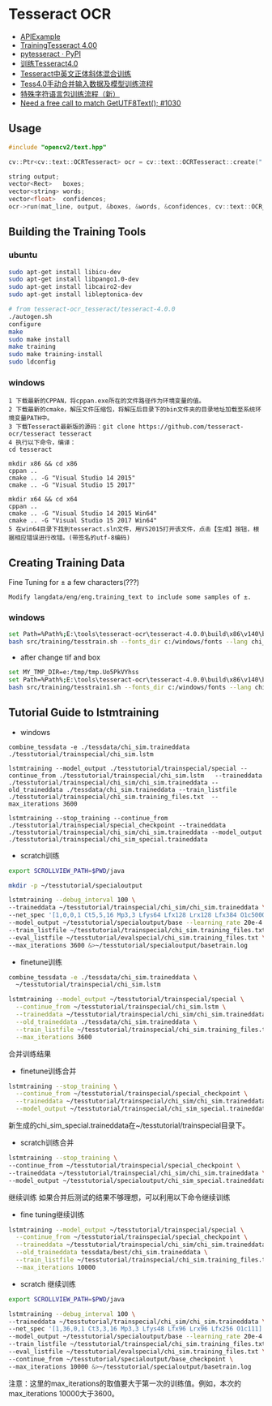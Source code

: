 # Tesseract OCR

* [APIExample](https://github.com/tesseract-ocr/tesseract/wiki/APIExample)
* [TrainingTesseract 4.00](https://github.com/tesseract-ocr/tesseract/wiki/TrainingTesseract-4.00)
* [pytesseract · PyPI](https://pypi.org/project/pytesseract/)
* [训练Tesseract4.0](https://ivanzz1001.github.io/records/post/ocr/2017/09/18/tesseract-training)
* [Tesseract中英文正体斜体混合训练](https://www.jianshu.com/p/b219ea55f130)
* [Tess4.0手动合并输入数据及模型训练流程](https://www.jianshu.com/p/28aabd574d3a)
* [特殊字符语言包训练流程（新）](https://www.jianshu.com/p/7a2c40dd6560)
* [Need a free call to match GetUTF8Text(); #1030](https://github.com/tesseract-ocr/tesseract/issues/1030)

## Usage
```cpp
#include "opencv2/text.hpp"

cv::Ptr<cv::text::OCRTesseract> ocr = cv::text::OCRTesseract::create(".\\tessdata", "eng+chi_sim", 0, cv::text::OEM_LSTM_ONLY, cv::text::PSM_SINGLE_LINE);

string output;
vector<Rect>   boxes;
vector<string> words;
vector<float>  confidences;
ocr->run(mat_line, output, &boxes, &words, &confidences, cv::text::OCR_LEVEL_TEXTLINE);
```

## Building the Training Tools
### ubuntu
```bash
sudo apt-get install libicu-dev
sudo apt-get install libpango1.0-dev
sudo apt-get install libcairo2-dev
sudo apt-get install libleptonica-dev
```
```bash
# from tesseract-ocr_tesseract/tesseract-4.0.0
./autogen.sh
configure
make
sudo make install
make training
sudo make training-install
sudo ldconfig
```

### windows
```
1 下载最新的CPPAN，将cppan.exe所在的文件路径作为环境变量的值。
2 下载最新的cmake，解压文件压缩包，将解压后目录下的bin文件夹的目录地址加载至系统环境变量PATH中。
3 下载Tesseract最新版的源码：git clone https://github.com/tesseract-ocr/tesseract tesseract
4 执行以下命令，编译：
cd tesseract

mkdir x86 && cd x86
cppan ..
cmake .. -G "Visual Studio 14 2015"
cmake .. -G "Visual Studio 15 2017"

mkdir x64 && cd x64
cppan ..
cmake .. -G "Visual Studio 14 2015 Win64"
cmake .. -G "Visual Studio 15 2017 Win64"
5 在win64目录下找到tesseract.sln文件，用VS2015打开该文件，点击【生成】按钮，根据相应错误进行改错。(带签名的utf-8编码)
```

## Creating Training Data
Fine Tuning for ± a few characters(???)
```
Modify langdata/eng/eng.training_text to include some samples of ±.
```
### windows
```bash
set Path=%Path%;E:\tools\tesseract-ocr\tesseract-4.0.0\build\x86\v140\bin
bash src/training/tesstrain.sh --fonts_dir c:/windows/fonts --lang chi_sim --linedata_only --noextract_font_properties --langdata_dir ../langdata-master_20180410_106c9b3 --tessdata_dir ./tessdata --fontlist "SIMSUN" --output_dir ./tesstutorial/trainspecial
```
* after change tif and box 
```bash
set MY_TMP_DIR=e:/tmp/tmp.Uo5PkVYhss
set Path=%Path%;E:\tools\tesseract-ocr\tesseract-4.0.0\build\x86\v140\bin
bash src/training/tesstrain1.sh --fonts_dir c:/windows/fonts --lang chi_sim --linedata_only --noextract_font_properties --langdata_dir ../langdata-master_20180410_106c9b3 --tessdata_dir ./tessdata --fontlist "SIMSUN" --output_dir ./tesstutorial/trainspecial
```

## Tutorial Guide to lstmtraining

* windows
```
combine_tessdata -e ./tessdata/chi_sim.traineddata ./tesstutorial/trainspecial/chi_sim.lstm

lstmtraining --model_output ./tesstutorial/trainspecial/special --continue_from ./tesstutorial/trainspecial/chi_sim.lstm   --traineddata ./tesstutorial/trainspecial/chi_sim/chi_sim.traineddata --old_traineddata ./tessdata/chi_sim.traineddata --train_listfile ./tesstutorial/trainspecial/chi_sim.training_files.txt  --max_iterations 3600

lstmtraining --stop_training --continue_from ./tesstutorial/trainspecial/special_checkpoint --traineddata ./tesstutorial/trainspecial/chi_sim/chi_sim.traineddata --model_output ./tesstutorial/trainspecial/chi_sim_special.traineddata
```

* scratch训练
```bash
export SCROLLVIEW_PATH=$PWD/java

mkdir -p ~/tesstutorial/specialoutput

lstmtraining --debug_interval 100 \
--traineddata ~/tesstutorial/trainspecial/chi_sim/chi_sim.traineddata \
--net_spec '[1,0,0,1 Ct5,5,16 Mp3,3 Lfys64 Lfx128 Lrx128 Lfx384 O1c5000]' \
--model_output ~/tesstutorial/specialoutput/base --learning_rate 20e-4 \
--train_listfile ~/tesstutorial/trainspecial/chi_sim.training_files.txt \
--eval_listfile ~/tesstutorial/evalspecial/chi_sim.training_files.txt \
--max_iterations 3600 &>~/tesstutorial/specialoutput/basetrain.log
```
* finetune训练
```bash
combine_tessdata -e ./tessdata/chi_sim.traineddata \
  ~/tesstutorial/trainspecial/chi_sim.lstm

lstmtraining --model_output ~/tesstutorial/trainspecial/special \
  --continue_from ~/tesstutorial/trainspecial/chi_sim.lstm \
  --traineddata ~/tesstutorial/trainspecial/chi_sim/chi_sim.traineddata \
  --old_traineddata ./tessdata/chi_sim.traineddata \
  --train_listfile ~/tesstutorial/trainspecial/chi_sim.training_files.txt \
  --max_iterations 3600
```
合并训练结果
* finetune训练合并
```bash
lstmtraining --stop_training \
  --continue_from ~/tesstutorial/trainspecial/special_checkpoint \
  --traineddata ~/tesstutorial/trainspecial/chi_sim/chi_sim.traineddata \
  --model_output ~/tesstutorial/trainspecial/chi_sim_special.traineddata
```
新生成的chi_sim_special.traineddata在~/tesstutorial/trainspecial目录下。

* scratch训练合并
```bash
lstmtraining --stop_training \
--continue_from ~/tesstutorial/trainspecial/special_checkpoint \
--traineddata ~/tesstutorial/trainspecial/chi_sim/chi_sim.traineddata \
--model_output ~/tesstutorial/specialoutput/chi_sim_special.traineddata
```
继续训练
如果合并后测试的结果不够理想，可以利用以下命令继续训练

* fine tuning继续训练
```bash
lstmtraining --model_output ~/tesstutorial/trainspecial/special \
  --continue_from ~/tesstutorial/trainspecial/special_checkpoint \
  --traineddata ~/tesstutorial/trainspecial/chi_sim/chi_sim.traineddata \
  --old_traineddata tessdata/best/chi_sim.traineddata \
  --train_listfile ~/tesstutorial/trainspecial/chi_sim.training_files.txt \
  --max_iterations 10000
```
* scratch 继续训练
```bash
export SCROLLVIEW_PATH=$PWD/java

lstmtraining --debug_interval 100 \
--traineddata ~/tesstutorial/trainspecial/chi_sim/chi_sim.traineddata \
--net_spec '[1,36,0,1 Ct3,3,16 Mp3,3 Lfys48 Lfx96 Lrx96 Lfx256 O1c111]' \
--model_output ~/tesstutorial/specialoutput/base --learning_rate 20e-4 \
--train_listfile ~/tesstutorial/trainspecial/chi_sim.training_files.txt \
--eval_listfile ~/tesstutorial/evalspecial/chi_sim.training_files.txt \
--continue_from ~/tesstutorial/specialoutput/base_checkpoint \
--max_iterations 10000 &>~/tesstutorial/specialoutput/basetrain.log
```
注意：这里的max_iterations的取值要大于第一次的训练值。例如，本次的max_iterations 10000大于3600。




